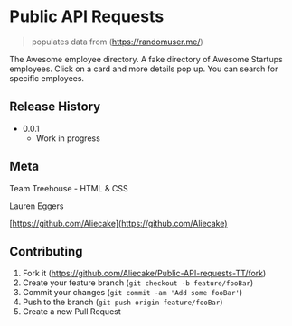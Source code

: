 # Public API Requests

> populates data from (https://randomuser.me/)

The Awesome employee directory. A fake directory of Awesome Startups employees. Click on a card and more details pop up.
You can search for specific employees.

## Release History

- 0.0.1
  - Work in progress

## Meta

Team Treehouse - HTML & CSS

Lauren Eggers

[https://github.com/Aliecake](https://github.com/Aliecake)

## Contributing

1. Fork it (<https://github.com/Aliecake/Public-API-requests-TT/fork>)
2. Create your feature branch (`git checkout -b feature/fooBar`)
3. Commit your changes (`git commit -am 'Add some fooBar'`)
4. Push to the branch (`git push origin feature/fooBar`)
5. Create a new Pull Request
